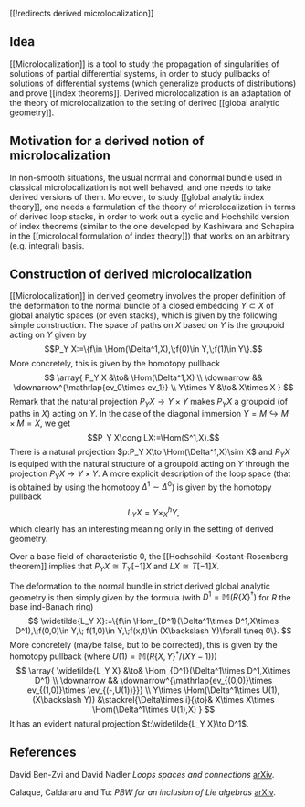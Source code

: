 [[!redirects derived microlocalization]]

## Idea

[[Microlocalization]] is a tool to study the propagation of singularities of solutions of partial differential systems, in order to study pullbacks of solutions of differential systems (which generalize products of distributions) and prove [[index theorems]].
Derived microlocalization is an adaptation of the theory of microlocalization to the setting of derived [[global analytic geometry]].

## Motivation for a derived notion of microlocalization

In non-smooth situations, the usual normal and conormal bundle used in classical microlocalization is not well behaved, and one needs to take derived versions of them. Moreover, to study [[global analytic index theory]], one needs a formulation of the theory of microlocalization in terms of derived loop stacks, in order to work out a cyclic and Hochshild version of index theorems (similar to the one developed by Kashiwara and Schapira in the [[microlocal formulation of index theory]]) that works on an arbitrary (e.g. integral) basis.

## Construction of derived microlocalization

[[Microlocalization]] in derived geometry involves the proper definition of the deformation to the normal bundle of a closed embedding $Y\subset X$ of global analytic spaces (or even stacks), which is given by the following simple construction.
The space of paths on $X$ based on $Y$ is the groupoid acting on $Y$ given by
$$P_Y X:=\{f\in \Hom(\Delta^1,X),\;f(0)\in Y,\;f(1)\in Y\}.$$
More concretely, this is given by the homotopy pullback
$$
\array{
    P_Y X &\to& \Hom(\Delta^1,X)
    \\
    \downarrow && \downarrow^{\mathrlap{ev_0\times ev_1}}
    \\
    Y\times Y &\to& X\times X
}
$$
Remark that the natural projection $P_Y X\to Y\times Y$ makes $P_Y X$ a groupoid (of paths in $X$) acting on $Y$. In the case of the diagonal immersion $Y=M\hookrightarrow M\times M=X$, we get
$$P_Y X\cong LX:=\Hom(S^1,X).$$
There is a natural projection $p:P_Y X\to \Hom(\Delta^1,X)\sim X$ and $P_Y X$ is equiped with the natural structure of a groupoid acting on $Y$ through the projection $P_Y X\to Y\times Y$.
A more explicit description of the loop space (that is obtained by using the homotopy $\Delta^1\sim \Delta^0$) is given by the homotopy pullback
$$L_Y X=Y\times^h_X Y,$$
which clearly has an interesting meaning only in the setting of derived geometry.


Over a base field of characteristic $0$, the [[Hochschild-Kostant-Rosenberg theorem]] implies that $P_Y X\cong T_Y[-1]X$ and $LX\cong T[-1]X$.

The deformation to the normal bundle in strict derived global analytic geometry is then simply given by the formula (with $D^1=\mathbb{M}(R\{X\}^\dagger)$ for $R$ the base ind-Banach ring)
$$
\widetilde{L_Y X}:=\{f\in \Hom_{D^1}(\Delta^1\times D^1,X\times D^1),\;f(0,0)\in Y,\; f(1,0)\in Y,\;f(x,t)\in (X\backslash Y)\forall t\neq 0\}.
$$
More concretely (maybe false, but to be corrected), this is given by the homotopy pullback (where $U(1)=\mathbb{M}(R\{X,Y\}^\dagger/(XY-1))$)
$$
\array{
    \widetilde{L_Y X} &\to& \Hom_{D^1}(\Delta^1\times D^1,X\times D^1)
    \\
    \downarrow && \downarrow^{\mathrlap{ev_{(0,0)}\times ev_{(1,0)}\times \ev_{(-,U(1))}}}
    \\
    Y\times \Hom(\Delta^1\times U(1),(X\backslash Y)) &\stackrel{\Delta\times i}{\to}& X\times X\times \Hom(\Delta^1\times U(1),X)
}
$$
It has an evident natural projection $t:\widetilde{L_Y X}\to D^1$.

## References

David Ben-Zvi and David Nadler _Loops spaces and connections_ [arXiv](http://arxiv.org/abs/1002.3636).

Calaque, Caldararu and Tu: _PBW for an inclusion of Lie algebras_ [arXiv](http://arxiv.org/abs/1010.0985).